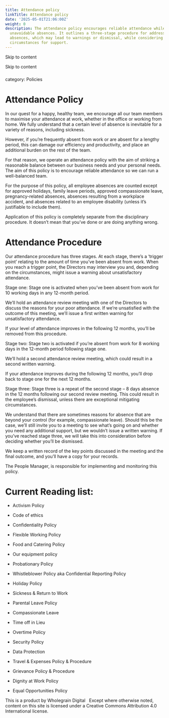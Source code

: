 ```yaml
---
title: Attendance policy
linkTitle: Attendance policy
date: '2025-05-01T21:06:00Z'
weight: 0
description: The attendance policy encourages reliable attendance while recognizing
  unavoidable absences. It outlines a three-stage procedure for addressing frequent
  absences, which may lead to warnings or dismissal, while considering exceptional
  circumstances for support.
---
```



Skip to content

Skip to content

### 

<!-- Unsupported block type: image -->

category: Policies

# Attendance Policy

In our quest for a happy, healthy team, we encourage all our team members to maximise your attendance at work, whether in the office or working from home. We fully understand that a certain level of absence is inevitable for a variety of reasons, including sickness.

However, if you’re frequently absent from work or are absent for a lengthy period, this can damage our efficiency and productivity, and place an additional burden on the rest of the team.

For that reason, we operate an attendance policy with the aim of striking a reasonable balance between our business needs and your personal needs. The aim of this policy is to encourage reliable attendance so we can run a well-balanced team.

For the purpose of this policy, all employee absences are counted except for approved holidays, family leave periods, approved compassionate leave, pregnancy-related absences, absences resulting from a workplace accident, and absences related to an employee disability (unless it’s justifiable to include them).

Application of this policy is completely separate from the disciplinary procedure. It doesn’t mean that you’ve done or are doing anything wrong.

# Attendance Procedure

Our attendance procedure has three stages. At each stage, there’s a ‘trigger point’ relating to the amount of time you’ve been absent from work. When you reach a trigger point, the Directors may interview you and, depending on the circumstances, might issue a warning about unsatisfactory attendance.

Stage one: Stage one is activated when you’ve been absent from work for 10 working days in any 12-month period.

We’ll hold an attendance review meeting with one of the Directors to discuss the reasons for your poor attendance. If we’re unsatisfied with the outcome of this meeting, we’ll issue a first written warning for unsatisfactory attendance.

If your level of attendance improves in the following 12 months, you’ll be removed from this procedure.

Stage two: Stage two is activated if you’re absent from work for 8 working days in the 12-month period following stage one.

We’ll hold a second attendance review meeting, which could result in a second written warning.

If your attendance improves during the following 12 months, you’ll drop back to stage one for the next 12 months.

Stage three: Stage three is a repeat of the second stage – 8 days absence in the 12 months following our second review meeting. This could result in the employee’s dismissal, unless there are exceptional mitigating circumstances.

We understand that there are sometimes reasons for absence that are beyond your control (for example, compassionate leave). Should this be the case, we’ll still invite you to a meeting to see what’s going on and whether you need any additional support, but we wouldn’t issue a written warning. If you’ve reached stage three, we will take this into consideration before deciding whether you’ll be dismissed.

We keep a written record of the key points discussed in the meeting and the final outcome, and you’ll have a copy for your records.

The People Manager, is responsible for implementing and monitoring this policy.

# Current Reading list:

- Activism Policy

- Code of ethics

- Confidentiality Policy

- Flexible Working Policy

- Food and Catering Policy

- Our equipment policy

- Probationary Policy

- Whistleblower Policy aka Confidential Reporting Policy

- Holiday Policy

- Sickness & Return to Work

- Parental Leave Policy

- Compassionate Leave

- Time off in Lieu

- Overtime Policy

- Security Policy

- Data Protection

- Travel & Expenses Policy & Procedure

- Grievance Policy & Procedure

- Dignity at Work Policy

- Equal Opportunities Policy

This is a product by Wholegrain Digital
 
Except where otherwise noted, content on this site is licensed under a Creative Commons Attribution 4.0 International license.

<!-- Unsupported block type: image -->

<!-- Unsupported block type: image -->

